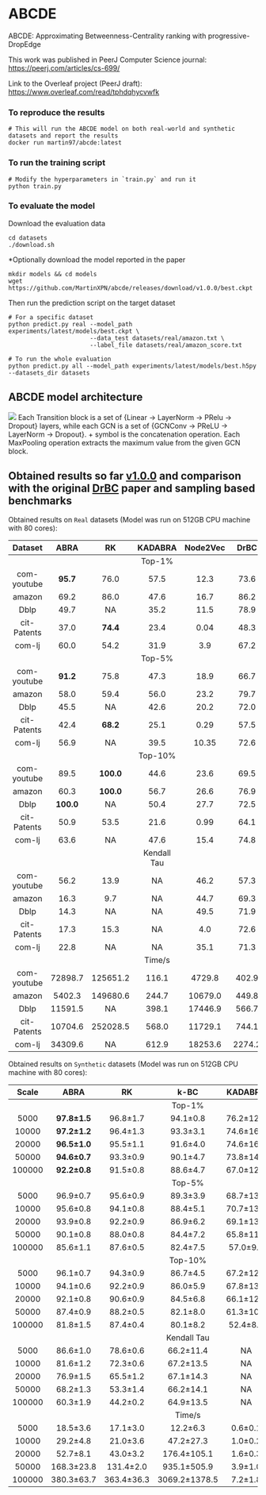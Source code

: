 # ABCDE
ABCDE: Approximating Betweenness-Centrality ranking with progressive-DropEdge

This work was published in PeerJ Computer Science journal: https://peerj.com/articles/cs-699/

Link to the Overleaf project (PeerJ draft): https://www.overleaf.com/read/tphdqhycvwfk


### To reproduce the results
```shell
# This will run the ABCDE model on both real-world and synthetic datasets and report the results
docker run martin97/abcde:latest
```


### To run the training script
```shell
# Modify the hyperparameters in `train.py` and run it
python train.py
```

### To evaluate the model
Download the evaluation data
```shell
cd datasets
./download.sh
```

*Optionally download the model reported in the paper
```shell
mkdir models && cd models
wget https://github.com/MartinXPN/abcde/releases/download/v1.0.0/best.ckpt
```

Then run the prediction script on the target dataset
```shell
# For a specific dataset
python predict.py real --model_path experiments/latest/models/best.ckpt \
                       --data_test datasets/real/amazon.txt \
                       --label_file datasets/real/amazon_score.txt

# To run the whole evaluation
python predict.py all --model_path experiments/latest/models/best.h5py --datasets_dir datasets
```

## ABCDE model architecture
![](https://i.imgur.com/D0WIjO2.png)
Each Transition block is a set of {Linear → LayerNorm → PRelu → Dropout} layers, while each GCN is a set of {GCNConv → PReLU → LayerNorm → Dropout}. + symbol is the concatenation operation.
Each MaxPooling operation extracts the maximum value from the given GCN block.


## Obtained results so far [v1.0.0](https://github.com/MartinXPN/abcde/releases/tag/v1.0.0) and comparison with the original [DrBC](https://github.com/FFrankyy/DrBC) paper and sampling based benchmarks
Obtained results on `Real` datasets (Model was run on 512GB CPU machine with 80 cores):

| Dataset     | ABRA         | RK           | KADABRA | Node2Vec | DrBC   | ABCDE     |
| :---------: | :----------: | :----------: | :-----: | :------: | :----: | :-------: |
|             |              |              | Top-1%  |          |        |           |
| com-youtube | **95.7**     | 76.0         | 57.5    | 12.3     | 73.6   | 77.1      |
| amazon      | 69.2         | 86.0         | 47.6    | 16.7     | 86.2   | **92.0**  |
| Dblp        | 49.7         | NA           | 35.2    | 11.5     | 78.9   | **79.8**  |
| cit-Patents | 37.0         | **74.4**     | 23.4    | 0.04     | 48.3   | 50.2      |
| com-lj      | 60.0         | 54.2         | 31.9    | 3.9      | 67.2   | **70.9**  |
|             |              |              | Top-5%  |          |        |           |
| com-youtube | **91.2**     | 75.8         | 47.3    | 18.9     | 66.7   | 75.1      |
| amazon      | 58.0         | 59.4         | 56.0    | 23.2     | 79.7   | **88.0**  |
| Dblp        | 45.5         | NA           | 42.6    | 20.2     | 72.0   | **73.7**  |
| cit-Patents | 42.4         | **68.2**     | 25.1    | 0.29     | 57.5   | 58.3      |
| com-lj      | 56.9         | NA           | 39.5    | 10.35    | 72.6   | **75.7**  |
|             |              |              | Top-10% |          |        |           |
| com-youtube | 89.5         | **100.0**    | 44.6    | 23.6     | 69.5   | 77.6      |
| amazon      | 60.3         | **100.0**    | 56.7    | 26.6     | 76.9   | 85.6      |
| Dblp        | **100.0**    | NA           | 50.4    | 27.7     | 72.5   | 76.3      |
| cit-Patents | 50.9         | 53.5         | 21.6    | 0.99     | 64.1   | **64.9**  |
| com-lj      | 63.6         | NA           | 47.6    | 15.4     | 74.8   | **78.0**  |
|             |              |              | Kendall Tau |      |        |           |
| com-youtube | 56.2         | 13.9         | NA      | 46.2     | 57.3   | **59.8**  |
| amazon      | 16.3         | 9.7          | NA      | 44.7     | 69.3   | **77.7**  |
| Dblp        | 14.3         | NA           | NA      | 49.5     | 71.9   | **73.7**  |
| cit-Patents | 17.3         | 15.3         | NA      | 4.0      | 72.6   | **73.5**  |
| com-lj      | 22.8         | NA           | NA      | 35.1     | 71.3   | **71.8**  |
|             |              |              | Time/s  |          |        |           |
| com-youtube | 72898.7      | 125651.2     | 116.1   | 4729.8   | 402.9  | **26.7**  |
| amazon      | 5402.3       | 149680.6     | 244.7   | 10679.0  | 449.8  | **63.5**  |
| Dblp        | 11591.5      | NA           | 398.1   | 17446.9  | 566.7  | **104.9** |
| cit-Patents | 10704.6      | 252028.5     | 568.0   | 11729.1  | 744.1  | **163.9** |
| com-lj      | 34309.6      | NA           | 612.9   | 18253.6  | 2274.2 | **271.0** |


Obtained results on `Synthetic` datasets (Model was run on 512GB CPU machine with 80 cores):

| Scale     | ABRA             | RK         | k-BC          | KADABRA   | Node2Vec   | DrBC       | ABCDE        |
| :-------: | :--------------: | :--------: | :-----------: | :-------: | :--------: | :--------: | :----------: |
|           |                  |            | Top-1%        |           |            |            |              |
| 5000      | **97.8±1.5**     | 96.8±1.7   | 94.1±0.8      | 76.2±12.5 | 19.1±4.8   | 96.5±1.8   | 97.5±1.3     |
| 10000     | **97.2±1.2**     | 96.4±1.3   | 93.3±3.1      | 74.6±16.5 | 21.2±4.3   | 96.7±1.2   | 96.9±0.9     |
| 20000     | **96.5±1.0**     | 95.5±1.1   | 91.6±4.0      | 74.6±16.7 | 16.1±3.9   | 95.6±0.9   | 96.0±1.2     |
| 50000     | **94.6±0.7**     | 93.3±0.9   | 90.1±4.7      | 73.8±14.9 | 9.6±1.3    | 92.5±1.2   | 93.6±0.9     |
| 100000    | **92.2±0.8**     | 91.5±0.8   | 88.6±4.7      | 67.0±12.4 | 9.6±1.3    | 90.3±0.9   | 91.8±0.6     |
|           |                  |            | Top-5%        |           |            |            |              |
| 5000      | 96.9±0.7         | 95.6±0.9   | 89.3±3.9      | 68.7±13.4 | 23.3±3.6   | 95.9±0.9   | **97.8±0.7** |
| 10000     | 95.6±0.8         | 94.1±0.8   | 88.4±5.1      | 70.7±13.8 | 20.5±2.7   | 95.0±0.8   | **97.0±0.6** |
| 20000     | 93.9±0.8         | 92.2±0.9   | 86.9±6.2      | 69.1±13.5 | 16.9±2.0   | 93.0±1.1   | **95.2±0.8** |
| 50000     | 90.1±0.8         | 88.0±0.8   | 84.4±7.2      | 65.8±11.7 | 13.8±1.0   | 89.2±1.1   | **92.1±0.6** |
| 100000    | 85.6±1.1         | 87.6±0.5   | 82.4±7.5      | 57.0±9.4  | 12.9±1.2   | 86.2±0.9   | **89.7±0.5** |
|           |                  |            | Top-10%       |           |            |            |              |
| 5000      | 96.1±0.7         | 94.3±0.9   | 86.7±4.5      | 67.2±12.5 | 25.4±3.4   | 94.8±0.7   | **97.6±0.4** |
| 10000     | 94.1±0.6         | 92.2±0.9   | 86.0±5.9      | 67.8±13.0 | 25.4±3.4   | 94.0±0.9   | **96.8±0.6** |
| 20000     | 92.1±0.8         | 90.6±0.9   | 84.5±6.8      | 66.1±12.4 | 19.9±1.9   | 91.9±0.9   | **94.9±0.5** |
| 50000     | 87.4±0.9         | 88.2±0.5   | 82.1±8.0      | 61.3±10.4 | 18.0±1.2   | 87.9±1.0   | **91.7±0.6** |
| 100000    | 81.8±1.5         | 87.4±0.4   | 80.1±8.2      | 52.4±8.2  | 17.3±1.3   | 85.0±0.9   | **89.4±0.5** |
|           |                  |            | Kendall Tau   |           |            |            |              |
| 5000      | 86.6±1.0         | 78.6±0.6   | 66.2±11.4     | NA        | 11.3±3.0   | 88.4±0.3   | **93.7±0.2** |
| 10000     | 81.6±1.2         | 72.3±0.6   | 67.2±13.5     | NA        | 8.5±2.3    | 86.8±0.4   | **93.3±0.1** |
| 20000     | 76.9±1.5         | 65.5±1.2   | 67.1±14.3     | NA        | 7.5±2.2    | 84.0±0.5   | **92.1±0.1** |
| 50000     | 68.2±1.3         | 53.3±1.4   | 66.2±14.1     | NA        | 7.1±1.8    | 80.1±0.5   | **90.1±0.2** |
| 100000    | 60.3±1.9         | 44.2±0.2   | 64.9±13.5     | NA        | 7.1±1.9    | 77.8±0.4   | **88.4±0.2** |
|           |                  |            | Time/s        |           |            |            |              |
| 5000      | 18.5±3.6         | 17.1±3.0   | 12.2±6.3      | 0.6±0.1   | 32.4±3.8   | **0.3±0.0** | 0.5±0.0     |
| 10000     | 29.2±4.8         | 21.0±3.6   | 47.2±27.3     | 1.0±0.2   | 73.1±7.0   | **0.6±0.0** | **0.6±0.0** |
| 20000     | 52.7±8.1         | 43.0±3.2   | 176.4±105.1   | 1.6±0.3   | 129.3±17.6 | 1.4±0.0    | **0.9±0.0**  |
| 50000     | 168.3±23.8       | 131.4±2.0  | 935.1±505.9   | 3.9±1.0   | 263.2±46.6 | 3.9±0.2    | **2.2±0.0**  |
| 100000    | 380.3±63.7       | 363.4±36.3 | 3069.2±1378.5 | 7.2±1.8   | 416.2±37.0 | 8.2±0.3    | **3.2±0.0**  |
